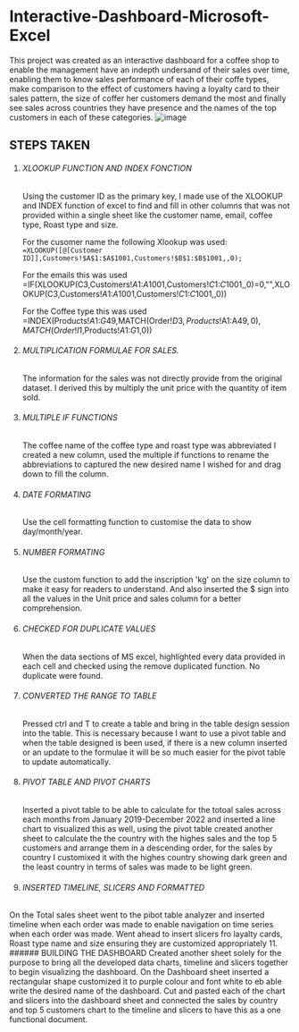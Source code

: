 # Interactive-Dashboard-Microsoft-Excel
This project was created as an interactive dashboard for a coffee shop to enable the management have an indepth undersand of their sales over time, enabling them to know sales performance of each of their coffe types, make comparison to the effect of customers having a loyalty card to their sales pattern, the size of coffer her customers demand the most and finally see sales across countries they have presence and the names of the top customers in each of these categories. 
![image](https://github.com/ChimaJerry/Interactive-Dashboard-Microsoft-Excel/assets/132655711/5723395f-6c6a-4eb0-92c7-08deb12c816b)


## STEPS TAKEN
1. ###### XLOOKUP FUNCTION AND INDEX FONCTION
    Using the customer ID as the primary key, I made use of the XLOOKUP and INDEX function of excel to find and fill in other columns that was not provided within a single sheet like the customer name, email, coffee type, Roast type and size.
   
   For the cusomer name the  following Xlookup was used:
   ```=XLOOKUP([@[Customer ID]],Customers!$A$1:$A$1001,Customers!$B$1:$B$1001,,0);```
   
   For the emails this was used =IF(XLOOKUP(C3,Customers!$A$1:$A$1001,Customers!$C$1:$C$1001,,0)=0,"",XLOOKUP(C3,Customers!$A$1:$A$1001,Customers!$C$1:$C$1001,,0))

   For the Coffee type this was used =INDEX(Products!$A$1:$G$49,MATCH(Order!$D3,Products!$A$1:$A$49,0),MATCH(Order!I$1,Products!$A$1:$G$1,0))
3. ###### MULTIPLICATION FORMULAE FOR SALES.
   The information for the sales was not directly provide from the original dataset. I derived this by multiply the unit price with the quantity of item sold.
4. ###### MULTIPLE IF FUNCTIONS
   The coffee name of the coffee type and roast type was abbreviated I created a new column, used the multiple if functions to rename the abbreviations to captured the new desired name I wished for and drag down to fill the column. 
5. ###### DATE FORMATING
    Use the cell formatting function to customise the data to show day/month/year.
6. ###### NUMBER FORMATING
   Use the custom function to add the inscription 'kg' on the size column to make it easy for readers to understand. And also inserted the $ sign into all the values in the Unit price and sales  column for a better comprehension.
7. ###### CHECKED FOR DUPLICATE VALUES
   When the data sections of MS excel, highlighted  every data provided in each cell and checked using the remove duplicated function. No duplicate were found.
8. ###### CONVERTED THE RANGE TO TABLE
   Pressed ctrl and T to create a table and bring in the table design session into the table. This is necessary because I want to use a pivot table and when the table designed is been used, if there is a new column inserted or an update to the formulae it will be so 
   much easier for the pivot table to update automatically.
9. ###### PIVOT TABLE AND PIVOT CHARTS
   Inserted a pivot table to be able to calculate for the totoal sales across each months from January 2019-December 2022 and inserted a line chart to visualized this as well, using the pivot table created another sheet to calculate the the country with the highes sales 
   and the top 5 customers and arrange them in a descending order, for the  sales by country I customixed it with the highes country showing dark green and the least country in terms of sales was made to be light green.
10. ###### INSERTED TIMELINE, SLICERS AND FORMATTED
   On the Total sales sheet went to the pibot table analyzer and inserted timeline when each order was made to enable navigation on time series when each order was made. Went ahead to insert slicers fro layalty cards, Roast type name and size ensuring they are 
   customized appropriately
11. ###### BUILDING THE DASHBOARD
    Created another sheet solely for the purpose to bring all the developed data charts, timeline and slicers together to begin visualizing the dashboard. On the Dashboard sheet inserted a rectangular shape customized it to purple colour and font white to eb able write 
    the desired name of the dashboard. Cut and pasted each of the chart and slicers into the dashboard sheet and connected the sales by country and top 5 customers chart to the timeline and slicers to have this as a one functional document.








